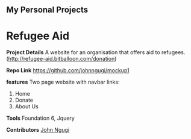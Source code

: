 ## My Personal Projects

# Refugee Aid

**Project Details** A website for an organisation that offers aid to refugees.(http://refugee-aid.bitballoon.com/donation)

**Repo Link**
https://github.com/johnngugi/mockup1

**features** Two page website with navbar links:
1. Home
2. Donate
3. About Us

**Tools** Foundation 6, Jquery

**Contributors** [John Ngugi](https://github.com/johnngugi)
